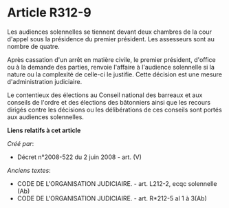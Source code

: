 # Article R312-9

Les audiences solennelles se tiennent devant deux chambres de la cour d'appel sous la présidence du premier président. Les
assesseurs sont au nombre de quatre.

Après cassation d'un arrêt en matière civile, le premier président, d'office ou à la demande des parties, renvoie l'affaire à
l'audience solennelle si la nature ou la complexité de celle-ci le justifie. Cette décision est une mesure d'administration
judiciaire.

Le contentieux des élections au Conseil national des barreaux et aux conseils de l'ordre et des élections des bâtonniers
ainsi que les recours dirigés contre les décisions ou les délibérations de ces conseils sont portés aux audiences
solennelles.

**Liens relatifs à cet article**

_Créé par_:

  - Décret n°2008-522 du 2 juin 2008 - art. (V)

_Anciens textes_:

  - CODE DE L'ORGANISATION JUDICIAIRE. - art. L212-2, ecqc solennelle (Ab)
  - CODE DE L'ORGANISATION JUDICIAIRE. - art. R*212-5 al 1 à 3(Ab)

